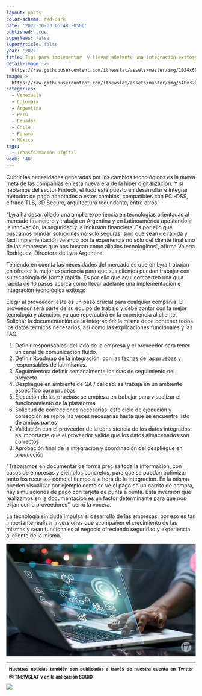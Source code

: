 ```yaml
---
layout: posts
color-schema: red-dark
date: '2022-10-03 06:48 -0500'
published: true
superNews: false
superArticle: false
year: '2022'
title: Tips para implementar  y llevar adelante una integración exitosa
detail-image: >-
  https://raw.githubusercontent.com/itnewslat/assets/master/img/1024x680/dashboard-g.jpg
image: >-
  https://raw.githubusercontent.com/itnewslat/assets/master/img/540x320/dashboard-p.jpg
categories:
  - Venezuela
  - Colombia
  - Argentina
  - Perú
  - Ecuador
  - Chile
  - Panama
  - Mexico
tags:
  - Transformación Digital
week: '40'
---
```

Cubrir las necesidades generadas por los cambios tecnológicos es la nueva meta de las compañías en esta nueva era de la hiper digitalización. Y si hablamos del sector Fintech, el foco está puesto en desarrollar e integrar métodos de pago adaptados a estos cambios, compatibles con PCI-DSS, cifrado TLS, 3D Secure, arquitectura redundante, entre otros.  

“Lyra ha desarrollado una amplia experiencia en tecnologías orientadas al mercado financiero y trabaja en Argentina y en Latinoamérica apostando a la innovación, la seguridad y la inclusión financiera. Es por ello que buscamos brindar soluciones no sólo seguras, sino que sean de rápida y fácil implementación velando por la experiencia no solo del cliente final sino de las empresas que nos buscan como aliados tecnológicos”, afirma Valeria Rodriguez, Directora de Lyra Argentina. 

Teniendo en cuenta las necesidades del mercado es que en Lyra trabajan en ofrecer la mejor experiencia para que sus clientes puedan trabajar con su tecnología de forma rápida. Es por ello que aquí comparten una guía rápida de 10 pasos acerca cómo llevar adelante una implementación e integración tecnológica exitosa:

Elegir al proveedor: este es un paso crucial para cualquier compañía. El proveedor será parte de su equipo de trabajo y debe contar con la mejor tecnología y atención, ya que repercutirá en la experiencia al cliente. 
Solicitar la documentación de la integración: la misma debe contener todos los datos técnicos necesarios, así como las explicaciones funcionales y las FAQ.

1. Definir responsables: del lado de la empresa y el proveedor para tener un canal de comunicación fluido. 
1. Definir Roadmap de la integración: con las fechas de las pruebas y responsables de las mismas. 
1. Seguimientos: definir semanalmente los días de seguimiento del proyecto 
1. Despliegue en ambiente de QA / calidad: se trabaja en un ambiente específico para pruebas
1. Ejecución de las pruebas: se empieza en trabajar para visualizar el funcionamiento de la plataforma
1. Solicitud de correcciones necesarias: este ciclo de ejecución y corrección se repite las veces necesarias hasta que se encuentre listo de ambas partes
1. Validación con el proveedor de la consistencia de los datos integrados: es importante que el proveedor valide que los datos almacenados son correctos
1. Aprobación final de la integración y coordinación del despliegue en producción

 
“Trabajamos en documentar de forma precisa toda la información, con casos de empresas y ejemplos concretos, para que se puedan optimizar tanto los recursos como el tiempo a la hora de la integración. En la misma pueden visualizar por ejemplo como se ve el pago en un carrito de compra, hay simulaciones de pago con tarjeta de punta a punta. Esta inversión que realizamos en la documentación es un factor determinante para que nos elijan como proveedores”, cerró la vocera. 

La tecnología sin duda impulsa el desarrollo de las empresas, por eso es tan importante realizar inversiones que acompañen el crecimiento de las mismas y sean funcionales al negocio ofreciendo seguridad y experiencia al cliente de la misma. 

![](https://raw.githubusercontent.com/itnewslat/assets/master/img/540x320/dashboard-p.jpg)

<table style="height: 42px;" width="569">
<tbody>
<tr>
<td style="text-align: justify;"><sub><strong>Nuestras noticias también son publicadas a través de nuestra cuenta en Twitter <a href="https://twitter.com/itnewslat?lang=es">@ITNEWSLAT</a> y en la aplicación <a href="https://squidapp.co/en/">SQUID</a></strong></sub></td>
</tr>
</tbody>
</table>

<img src="https://tracker.metricool.com/c3po.jpg?hash=56f88a41e39ab42c063cc51676587a04"/>